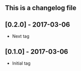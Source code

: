 ## This is a changelog file

## [0.2.0] - 2017-03-06
- Next tag
	
## [0.1.0] - 2017-03-06
- Initial tag
